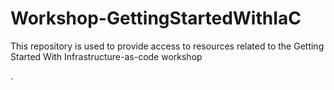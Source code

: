 # Workshop-GettingStartedWithIaC

This repository is used to provide access to resources related to the Getting Started With Infrastructure-as-code workshop

.
